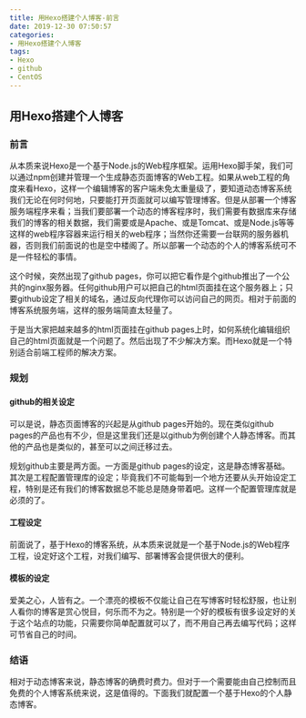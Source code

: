 ```yaml
---
title: 用Hexo搭建个人博客-前言
date: 2019-12-30 07:50:57
categories:
- 用Hexo搭建个人博客
tags:
- Hexo
- github
- CentOS
---
```


## 用Hexo搭建个人博客

### 前言
从本质来说Hexo是一个基于Node.js的Web程序框架。运用Hexo脚手架，我们可以通过npm创建并管理一个生成静态页面博客的Web工程。如果从web工程的角度来看Hexo，这样一个编辑博客的客户端未免太重量级了，要知道动态博客系统我们无论在何时何地，只要能打开页面就可以编写管理博客。但是从部署一个博客服务端程序来看；当我们要部署一个动态的博客程序时，我们需要有数据库来存储我们的博客的相关数据，我们需要或是Apache、或是Tomcat、或是Node.js等等这样的web程序容器来运行相关的web程序；当然你还需要一台联网的服务器机器，否则我们前面说的也是空中楼阁了。所以部署一个动态的个人的博客系统可不是一件轻松的事情。

这个时候，突然出现了github pages，你可以把它看作是个github推出了一个公共的nginx服务器。任何github用户可以把自己的html页面挂在这个服务器上；只要github设定了相关的域名，通过反向代理你可以访问自己的网页。相对于前面的博客系统服务端，这样的服务端简直太轻量了。

于是当大家把越来越多的html页面挂在github pages上时，如何系统化编辑组织自己的html页面就是一个问题了。然后出现了不少解决方案。而Hexo就是一个特别适合前端工程师的解决方案。

### 规划

#### github的相关设定
可以是说，静态页面博客的兴起是从github pages开始的。现在类似github pages的产品也有不少，但是这里我们还是以github为例创建个人静态博客。而其他的产品也是类似的，甚至可以之间迁移过去。

规划github主要是两方面。一方面是github pages的设定，这是静态博客基础。其次是工程配置管理库的设定；毕竟我们不可能每到一个地方还要从头开始设定工程，特别是还有我们的博客数据总不能总是随身带着吧。这样一个配置管理库就是必须的了。

#### 工程设定
前面说了，基于Hexo的博客系统，从本质来说就是一个基于Node.js的Web程序工程，设定好这个工程，对我们编写、部署博客会提供很大的便利。

#### 模板的设定
爱美之心，人皆有之。一个漂亮的模板不仅能让自己在写博客时轻松舒服，也让别人看你的博客是赏心悦目，何乐而不为之。特别是一个好的模板有很多设定好的关于这个站点的功能，只需要你简单配置就可以了，而不用自己再去编写代码；这样可节省自己的时间。

### 结语
相对于动态博客来说，静态博客的确费时费力。但对于一个需要能由自己控制而且免费的个人博客系统来说，这是值得的。下面我们就配置一个基于Hexo的个人静态博客。
